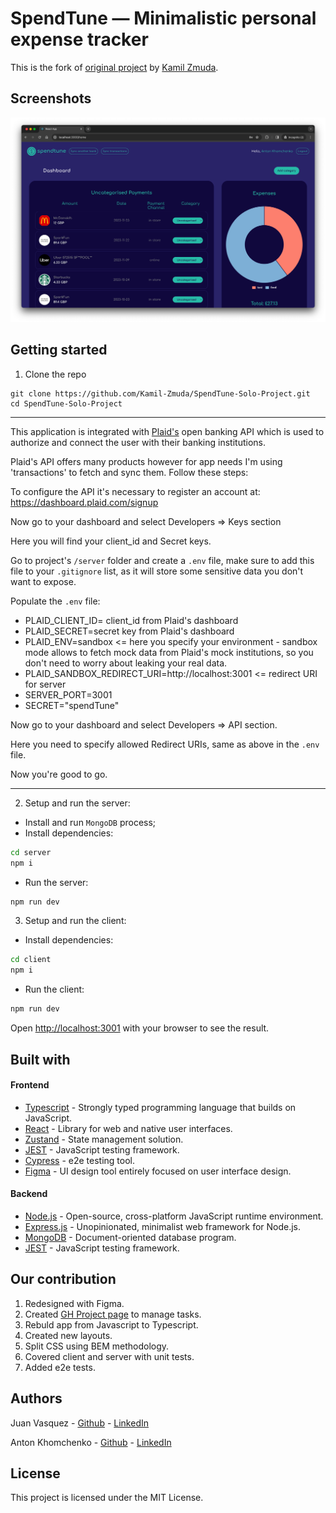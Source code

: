 # SpendTune — Minimalistic personal expense tracker

This is the fork of [original project](https://github.com/Kamil-Zmuda/SpendTune-Solo-Project/) by [Kamil Zmuda](https://github.com/Kamil-Zmuda/).

## Screenshots

<p align="center">
  <img src="images/interface.png" />
</p>



## Getting started

1. Clone the repo

```
git clone https://github.com/Kamil-Zmuda/SpendTune-Solo-Project.git
cd SpendTune-Solo-Project
```

---

This application is integrated with [Plaid's](plaid.com) open banking API which is used to authorize and connect the user with their banking institutions.

Plaid's API offers many products however for app needs I'm using 'transactions' to fetch and sync them. Follow these steps:

To configure the API it's necessary to register an account at:
      https://dashboard.plaid.com/signup

Now go to your dashboard and select Developers => Keys section

Here you will find your client_id and Secret keys.

Go to project's `/server` folder and create a `.env` file, make sure to add this file to your `.gitignore` list, as it will store some sensitive data you don't want to expose.

Populate the `.env` file:
- PLAID_CLIENT_ID= client_id from Plaid's dashboard
- PLAID_SECRET=secret key from Plaid's dashboard
- PLAID_ENV=sandbox <= here you specify your environment - sandbox mode allows to fetch mock data from Plaid's mock institutions, so you don't need to worry about leaking your real data.
- PLAID_SANDBOX_REDIRECT_URI=http://localhost:3001 <= redirect URI for server
- SERVER_PORT=3001
- SECRET="spendTune"

Now go to your dashboard and select Developers => API section.

Here you need to specify allowed Redirect URIs, same as above in the `.env` file.

Now you're good to go.

---

2. Setup and run the server:

- Install and run `MongoDB` process;
- Install dependencies:
```bash
cd server
npm i
```
- Run the server:
```bash
npm run dev
```

3. Setup and run the client:
- Install dependencies:
```bash
cd client
npm i
```
- Run the client:
```bash
npm run dev
```

Open [http://localhost:3001](http://localhost:3001) with your browser to see the result.

## Built with
#### Frontend
* [Typescript](https://www.typescriptlang.org/) - Strongly typed programming language that builds on JavaScript.
* [React](https://react.dev/) - Library for web and native user interfaces.
* [Zustand](https://docs.pmnd.rs/zustand/getting-started/introduction/) - State management solution.
* [JEST](https://jestjs.io/) - JavaScript testing framework.
* [Cypress](https://www.cypress.io/) - e2e testing tool.
* [Figma](https://www.figma.com/) - UI design tool entirely focused on user interface design.

#### Backend
* [Node.js](https://nodejs.org/en) - Open-source, cross-platform JavaScript runtime environment.
* [Express.js](https://expressjs.com/) - Unopinionated, minimalist web framework for Node.js.
* [MongoDB](https://www.mongodb.com//) - Document-oriented database program.
* [JEST](https://jestjs.io/) - JavaScript testing framework.

## Our contribution
1. Redesigned with Figma.
2. Created [GH Project page](https://github.com/users/khomch/projects/2) to manage tasks.
3. Rebuld app from Javascript to Typescript.
4. Created new layouts.
5. Split CSS using BEM methodology. 
6. Covered client and server with unit tests. 
7. Added e2e tests. 

## Authors

Juan Vasquez - [Github](https://github.com/simplyjuanc) - [LinkedIn](https://www.linkedin.com/in/juancvasquez/)

Anton Khomchenko - [Github](https://github.com/khomch) - [LinkedIn](https://www.linkedin.com/in/khomchenko/)


## License

This project is licensed under the MIT License.
